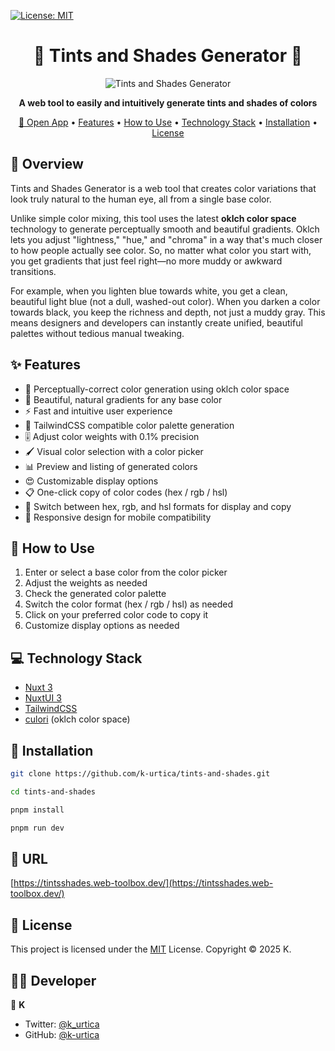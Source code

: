 [![License: MIT](https://img.shields.io/badge/License-MIT-yellow.svg)](https://opensource.org/licenses/MIT)

<h1 align="center">🎨 Tints and Shades Generator 💚</h1>

<p align="center">
  <img src="https://github.com/user-attachments/assets/213bc9c5-6bfa-4cfb-9fd3-1af3f5e7e1c4" alt="Tints and Shades Generator"  />
</p>

<p align="center">
  <strong>A web tool to easily and intuitively generate tints and shades of colors</strong>
</p>

<p align="center">
  <a href="https://tintsshades.web-toolbox.dev/">🔗 Open App</a> •
  <a href="#-features">Features</a> •
  <a href="#-how-to-use">How to Use</a> •
  <a href="#-technology-stack">Technology Stack</a> •
  <a href="#-installation">Installation</a> •
  <a href="#-license">License</a>
</p>

## 📝 Overview

Tints and Shades Generator is a web tool that creates color variations that look truly natural to the human eye, all from a single base color.

Unlike simple color mixing, this tool uses the latest **oklch color space** technology to generate perceptually smooth and beautiful gradients. Oklch lets you adjust "lightness," "hue," and "chroma" in a way that's much closer to how people actually see color. So, no matter what color you start with, you get gradients that just feel right—no more muddy or awkward transitions.

For example, when you lighten blue towards white, you get a clean, beautiful light blue (not a dull, washed-out color). When you darken a color towards black, you keep the richness and depth, not just a muddy gray. This means designers and developers can instantly create unified, beautiful palettes without tedious manual tweaking.

## ✨ Features

- 💪 Perceptually-correct color generation using oklch color space
- 🎨 Beautiful, natural gradients for any base color
- ⚡ Fast and intuitive user experience
- 🎨 TailwindCSS compatible color palette generation
- 🎚 Adjust color weights with 0.1% precision
- 🖌 Visual color selection with a color picker
- 📊 Preview and listing of generated colors
- 😍 Customizable display options
- 📋 One-click copy of color codes (hex / rgb / hsl)
- 🔄 Switch between hex, rgb, and hsl formats for display and copy
- 📱 Responsive design for mobile compatibility

## 🚀 How to Use

1. Enter or select a base color from the color picker
2. Adjust the weights as needed
3. Check the generated color palette
4. Switch the color format (hex / rgb / hsl) as needed
5. Click on your preferred color code to copy it
6. Customize display options as needed

## 💻 Technology Stack

- [Nuxt 3](https://nuxt.com/)
- [NuxtUI 3](https://ui.nuxt.com/)
- [TailwindCSS](https://tailwindcss.com/)
- [culori](https://culorijs.org/) (oklch color space)

## 🔧 Installation

```bash
git clone https://github.com/k-urtica/tints-and-shades.git

cd tints-and-shades

pnpm install

pnpm run dev
```

## 🔗 URL

[https://tintsshades.web-toolbox.dev/](https://tintsshades.web-toolbox.dev/)

## 📄 License

This project is licensed under the [MIT](https://opensource.org/licenses/MIT) License.
Copyright © 2025 K.

## 👨‍💻 Developer

👤 **K**

- Twitter: [@k_urtica](https://twitter.com/k_urtica)
- GitHub: [@k-urtica](https://github.com/k-urtica)
